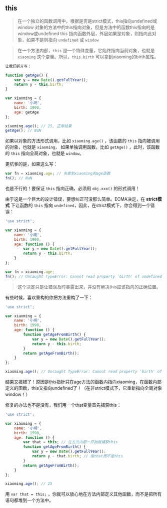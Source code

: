


## this
> 在一个独立的函数调用中，根据是否是strict模式，this指向undefined或window
> 对象的方法中的this指向对象，但是方法中的函数this指向的是window或undefined
> this 指向函数外层，外层如果是对象，则指向此对象，如果不是则指向 `undefined` 或 `window`  


> 在一个方法内部，`this` 是一个特殊变量，它始终指向当前对象，也就是 `xiaoming` 这个变量。所以，`this.birth` 可以拿到xiaoming的birth属性。

```js
让我们拆开写：

function getAge() {
    var y = new Date().getFullYear();
    return y - this.birth;
}

var xiaoming = {
    name: '小明',
    birth: 1990,
    age: getAge
};

xiaoming.age(); // 25, 正常结果
getAge(); // NaN
```

如果以对象的方法形式调用，比如 `xiaoming.age()` ，该函数的 `this` 指向被调用的对象，也就是 `xiaoming`，
如果单独调用函数，比如 `getAge()` ，此时，该函数的 `this` 指向全局对象，也就是 `window`。

更坑爹的是，如果这么写：
```js
var fn = xiaoming.age; // 先拿到xiaoming的age函数
fn(); // NaN
```
也是不行的！要保证 `this` 指向正确，必须用 `obj.xxx()` 的形式调用！

由于这是一个巨大的设计错误，要想纠正可没那么简单。ECMA决定，在 **strict模式** 下让函数的 `this` 指向 `undefined`，因此，在strict模式下，你会得到一个错误：
```js
'use strict';

var xiaoming = {
    name: '小明',
    birth: 1990,
    age: function () {
        var y = new Date().getFullYear();
        return y - this.birth;
    }
};

var fn = xiaoming.age;
fn(); // Uncaught TypeError: Cannot read property 'birth' of undefined
```
> 这个决定只是让错误及时暴露出来，并没有解决this应该指向的正确位置。

有些时候，喜欢重构的你把方法重构了一下：
```js
'use strict';

var xiaoming = {
    name: '小明',
    birth: 1990,
    age: function () {
        function getAgeFromBirth() {
            var y = new Date().getFullYear();
            return y - this.birth;
        }
        return getAgeFromBirth();
    }
};

xiaoming.age(); // Uncaught TypeError: Cannot read property 'birth' of undefined
```
结果又报错了！原因是this指针只在age方法的函数内指向xiaoming，在函数内部定义的函数，this又指向undefined了！（在非strict模式下，它重新指向全局对象window！）

修复的办法也不是没有，我们用一个that变量首先捕获this：
```js
'use strict';

var xiaoming = {
    name: '小明',
    birth: 1990,
    age: function () {
        var that = this; // 在方法内部一开始就捕获this
        function getAgeFromBirth() {
            var y = new Date().getFullYear();
            return y - that.birth; // 用that而不是this
        }
        return getAgeFromBirth();
    }
};

xiaoming.age(); // 25
```
用 `var that = this;` ，你就可以放心地在方法内部定义其他函数，而不是把所有语句都堆到一个方法中。
